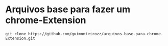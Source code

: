 # Arquivos base para fazer um chrome-Extension

```
git clone https://github.com/guimonteirozz/arquivos-base-para-chrome-Extension.git
```
